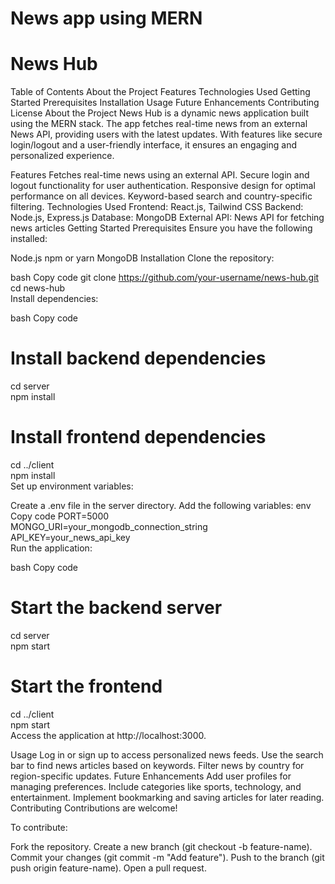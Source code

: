 # News app using MERN
# News Hub
Table of Contents
About the Project
Features
Technologies Used
Getting Started
Prerequisites
Installation
Usage
Future Enhancements
Contributing
License
About the Project
News Hub is a dynamic news application built using the MERN stack. The app fetches real-time news from an external News API, providing users with the latest updates. With features like secure login/logout and a user-friendly interface, it ensures an engaging and personalized experience.

Features
Fetches real-time news using an external API.
Secure login and logout functionality for user authentication.
Responsive design for optimal performance on all devices.
Keyword-based search and country-specific filtering.
Technologies Used
Frontend: React.js, Tailwind CSS
Backend: Node.js, Express.js
Database: MongoDB
External API: News API for fetching news articles
Getting Started
Prerequisites
Ensure you have the following installed:

Node.js
npm or yarn
MongoDB
Installation
Clone the repository:

bash
Copy code
git clone https://github.com/your-username/news-hub.git  
cd news-hub  
Install dependencies:

bash
Copy code
# Install backend dependencies  
cd server  
npm install  

# Install frontend dependencies  
cd ../client  
npm install  
Set up environment variables:

Create a .env file in the server directory.
Add the following variables:
env
Copy code
PORT=5000  
MONGO_URI=your_mongodb_connection_string  
API_KEY=your_news_api_key  
Run the application:

bash
Copy code
# Start the backend server  
cd server  
npm start  

# Start the frontend  
cd ../client  
npm start  
Access the application at http://localhost:3000.

Usage
Log in or sign up to access personalized news feeds.
Use the search bar to find news articles based on keywords.
Filter news by country for region-specific updates.
Future Enhancements
Add user profiles for managing preferences.
Include categories like sports, technology, and entertainment.
Implement bookmarking and saving articles for later reading.
Contributing
Contributions are welcome!

To contribute:

Fork the repository.
Create a new branch (git checkout -b feature-name).
Commit your changes (git commit -m "Add feature").
Push to the branch (git push origin feature-name).
Open a pull request.

